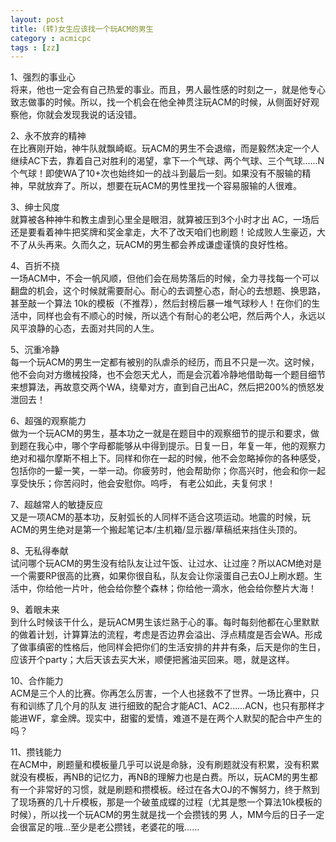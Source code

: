 ```yaml
---
layout: post
title: (转)女生应该找一个玩ACM的男生
category : acmicpc
tags : [zz]
---
```


1、强烈的事业心  
将来，他也一定会有自己热爱的事业。而且，男人最性感的时刻之一，就是他专心致志做事的时候。所以，找一个机会在他全神贯注玩ACM的时候，从侧面好好观察他，你就会发现我说的话没错。  

2、永不放弃的精神  
在比赛刚开始，神牛队就飘崎岖。玩ACM的男生不会退缩，而是毅然决定一个人继续AC下去，靠着自己对胜利的渴望，拿下一个气球、两个气球、三个气球……N个气球！即使WA了10+次也始终如一的战斗到最后一刻。如果没有不服输的精神，早就放弃了。所以，想要在玩ACM的男性里找一个容易服输的人很难。  

3、绅士风度  
就算被各种神牛和教主虐到心里全是眼泪，就算被压到3个小时才出 AC，一场后还是要看着神牛把奖牌和奖金拿走，大不了改天咱们也刷题！论成败人生豪迈，大不了从头再来。久而久之，玩ACM的男生都会养成谦虚谨慎的良好性格。  
<!--more-->  
4、百折不挠  
一场ACM中，不会一帆风顺，但他们会在局势落后的时候，全力寻找每一个可以翻盘的机会，这个时候就需要耐心。耐心的去调整心态，耐心的去想题、换思路，甚至敲一个算法 10k的模板（不推荐），然后封榜后暴一堆气球秒人！在你们的生活中，同样也会有不顺心的时候，所以选个有耐心的老公吧，然后两个人，永远以风平浪静的心态，去面对共同的人生。  

5、沉重冷静  
每一个玩ACM的男生一定都有被别的队虐杀的经历，而且不只是一次。这时候，他不会向对方缴械投降，也不会怨天尤人，而是会沉着冷静地借助每一个题目细节来想算法，再故意交两个WA，绕晕对方，直到自己出AC，然后把200%的愤怒发泄回去！  

6、超强的观察能力  
做为一个玩ACM的男生，基本功之一就是在题目中的观察细节的提示和要求，做到题在我心中，哪个字母都能够从中得到提示。日复一日，年复一年，他的观察力绝对和福尔摩斯不相上下。同样和你在一起的时候，他不会忽略掉你的各种感受，包括你的一颦一笑，一举一动。你疲劳时，他会帮助你；你高兴时，他会和你一起享受快乐；你苦闷时，他会安慰你。呜呼， 有老公如此，夫复何求！  

7、超越常人的敏捷反应  
又是一项ACM的基本功，反射弧长的人同样不适合这项运动。地震的时候，玩ACM的男生绝对是第一个搬起笔记本/主机箱/显示器/草稿纸来挡住头顶的。  

8、无私得奉献  
试问哪个玩ACM的男生没有给队友让过午饭、让过水、让过座？所以ACM绝对是一个需要RP很高的比赛，如果你很自私，队友会让你滚蛋自己去OJ上刷水题。生活中，你给他一片叶，他会给你整个森林；你给他一滴水，他会给你整片大海！  

9、着眼未来  
到什么时候该干什么，是玩ACM男生该烂熟于心的事。每时每刻他都在心里默默的做着计划，计算算法的流程，考虑是否边界会溢出、浮点精度是否会WA。形成了做事缜密的性格后，他同样会把你们的生活安排的井井有条，后天是你的生日，应该开个party；大后天该去买大米，顺便把酱油买回来。嗯，就是这样。  

10、合作能力  
ACM是三个人的比赛。你再怎么厉害，一个人也拯救不了世界。一场比赛中，只有和训练了几个月的队友 进行细致的配合才能AC1、AC2……ACN，也只有那样才能进WF，拿金牌。现实中，甜蜜的爱情，难道不是在两个人默契的配合中产生的吗？  

11、攒钱能力  
在ACM中，刷题量和模板量几乎可以说是命脉，没有刷题就没有积累，没有积累就没有模板，再NB的记忆力，再NB的理解力也是白费。所以，玩ACM的男生都有一个非常好的习惯，就是刷题和攒模板。经过在各大OJ的不懈努力，终于熬到了现场赛的几十斤模板，那是一个破茧成蝶的过程（尤其是憋一个算法10k模板的时候），所以找一个玩ACM的男生就是找一个会攒钱的男 人，MM今后的日子一定会很富足的哦…至少是老公攒钱，老婆花的哦……  
